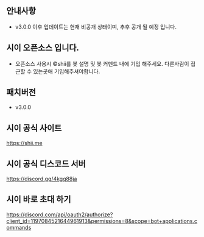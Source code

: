 ## 안내사항
- v3.0.0 이후 업데이트는 현재 비공개 상태이며, 추후 공개 될 예정 입니다.

## 시이 오픈소스 입니다.
- 오픈소스 사용시 ©shii를 봇 설명 및 봇 커멘드 내에 기입 해주세요. 다른사람이 접근할 수 있는곳애 기입해주셔야합니다.

## 패치버전
- v3.0.0                         

## 시이 공식 사이트                         
https://shii.me

## 시이 공식 디스코드 서버
https://discord.gg/4kgq88ja                            

## 시이 바로 초대 하기
https://discord.com/api/oauth2/authorize?client_id=1197084521644961913&permissions=8&scope=bot+applications.commands                            
